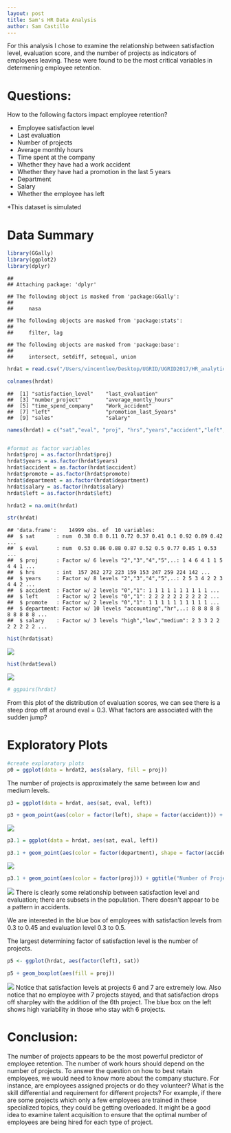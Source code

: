 ```yaml
---
layout: post
title: Sam's HR Data Analysis
author: Sam Castillo
---
```


For this analysis I chose to examine the relationship between satisfaction level, evaluation score, and the number of projects as indicators of employees leaving. These were found to be the most critical variables in determening employee retention.

Questions:
==========

How to the following factors impact employee retention?

-   Employee satisfaction level
-   Last evaluation
-   Number of projects
-   Average monthly hours
-   Time spent at the company
-   Whether they have had a work accident
-   Whether they have had a promotion in the last 5 years
-   Department
-   Salary
-   Whether the employee has left

\*This dataset is simulated

Data Summary
============

``` r
library(GGally)
library(ggplot2)
library(dplyr)
```

    ## 
    ## Attaching package: 'dplyr'

    ## The following object is masked from 'package:GGally':
    ## 
    ##     nasa

    ## The following objects are masked from 'package:stats':
    ## 
    ##     filter, lag

    ## The following objects are masked from 'package:base':
    ## 
    ##     intersect, setdiff, setequal, union

``` r
hrdat = read.csv("/Users/vincentlee/Desktop/UGRID/UGRID2017/HR_analytics.csv")

colnames(hrdat)
```

    ##  [1] "satisfaction_level"    "last_evaluation"      
    ##  [3] "number_project"        "average_montly_hours" 
    ##  [5] "time_spend_company"    "Work_accident"        
    ##  [7] "left"                  "promotion_last_5years"
    ##  [9] "sales"                 "salary"

``` r
names(hrdat) = c("sat","eval", "proj", "hrs","years","accident","left","promote","department","salary")


#format as factor variables
hrdat$proj = as.factor(hrdat$proj)
hrdat$years = as.factor(hrdat$years)
hrdat$accident = as.factor(hrdat$accident)
hrdat$promote = as.factor(hrdat$promote)
hrdat$department = as.factor(hrdat$department)
hrdat$salary = as.factor(hrdat$salary)
hrdat$left = as.factor(hrdat$left)

hrdat2 = na.omit(hrdat)

str(hrdat)
```

    ## 'data.frame':    14999 obs. of  10 variables:
    ##  $ sat       : num  0.38 0.8 0.11 0.72 0.37 0.41 0.1 0.92 0.89 0.42 ...
    ##  $ eval      : num  0.53 0.86 0.88 0.87 0.52 0.5 0.77 0.85 1 0.53 ...
    ##  $ proj      : Factor w/ 6 levels "2","3","4","5",..: 1 4 6 4 1 1 5 4 4 1 ...
    ##  $ hrs       : int  157 262 272 223 159 153 247 259 224 142 ...
    ##  $ years     : Factor w/ 8 levels "2","3","4","5",..: 2 5 3 4 2 2 3 4 4 2 ...
    ##  $ accident  : Factor w/ 2 levels "0","1": 1 1 1 1 1 1 1 1 1 1 ...
    ##  $ left      : Factor w/ 2 levels "0","1": 2 2 2 2 2 2 2 2 2 2 ...
    ##  $ promote   : Factor w/ 2 levels "0","1": 1 1 1 1 1 1 1 1 1 1 ...
    ##  $ department: Factor w/ 10 levels "accounting","hr",..: 8 8 8 8 8 8 8 8 8 8 ...
    ##  $ salary    : Factor w/ 3 levels "high","low","medium": 2 3 3 2 2 2 2 2 2 2 ...

``` r
hist(hrdat$sat)
```

![](img/sam_castillo/unnamed-chunk-1-1.png)

``` r
hist(hrdat$eval)
```

![](img/sam_castillo/unnamed-chunk-1-2.png)

``` r
# ggpairs(hrdat)
```

From this plot of the distribution of evaluation scores, we can see there is a steep drop off at around eval = 0.3. What factors are associated with the sudden jump?

Exploratory Plots
=================

``` r
#create exploratory plots
p0 = ggplot(data = hrdat2, aes(salary, fill = proj))
```

The number of projects is approximately the same between low and medium levels.

``` r
p3 = ggplot(data = hrdat, aes(sat, eval, left))

p3 + geom_point(aes(color = factor(left), shape = factor(accident))) + ggtitle("Satisfaction be Evaluation Score")
```

![](img/sam_castillo/unnamed-chunk-4-1.png)

``` r
p3.1 = ggplot(data = hrdat, aes(sat, eval, left)) 

p3.1 + geom_point(aes(color = factor(department), shape = factor(accident))) + ggtitle("Those who left by Satisfaction and Evaluation Score")
```

![](img/sam_castillo/unnamed-chunk-4-2.png)

``` r
p3.1 + geom_point(aes(color = factor(proj))) + ggtitle("Number of Projects, Satisfaction, and Evaluation Score")
```

![](img/sam_castillo/unnamed-chunk-4-3.png) There is clearly some relationship between satisfaction level and evaluation; there are subsets in the population. There doesn't appear to be a pattern in accidents.

We are interested in the blue box of employees with satisfaction levels from 0.3 to 0.45 and evaluation level 0.3 to 0.5.

The largest determining factor of satisfaction level is the number of projects.

``` r
p5 <- ggplot(hrdat, aes(factor(left), sat))

p5 + geom_boxplot(aes(fill = proj)) 
```

![](img/sam_castillo/unnamed-chunk-7-1.png) Notice that satisfaction levels at projects 6 and 7 are extremely low. Also notice that no employee with 7 projects stayed, and that satisfaction drops off sharpley with the addition of the 6th project. The blue box on the left shows high variability in those who stay with 6 projects.

Conclusion:
===========

The number of projects appears to be the most powerful predictor of employee retention. The number of work hours should depend on the number of projects. To answer the question on how to best retain employees, we would need to know more about the company stucture. For instance, are employees assigned projects or do they volunteer? What is the skill differential and requirement for different projects? For example, if there are some projects which only a few employees are trained in these specialized topics, they could be getting overloaded. It might be a good idea to examine talent acquisition to ensure that the optimal number of employees are being hired for each type of project.
